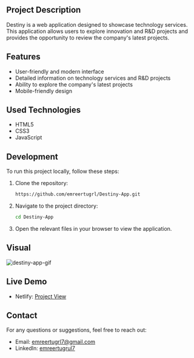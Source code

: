 ## Project Description

Destiny is a web application designed to showcase technology services. This application allows users to explore innovation and R&D projects and provides the opportunity to review the company's latest projects.

## Features

- User-friendly and modern interface
- Detailed information on technology services and R&D projects
- Ability to explore the company's latest projects
- Mobile-friendly design

## Used Technologies

- HTML5
- CSS3
- JavaScript

## Development

To run this project locally, follow these steps:

1. Clone the repository:
   ```bash
   https://github.com/emreertugrl/Destiny-App.git
   ```
2. Navigate to the project directory:

   ```bash
   cd Destiny-App
   ```

3. Open the relevant files in your browser to view the application.

## Visual

<img src="/images/destiny.gif" alt="destiny-app-gif">

## Live Demo

- Netlify: <a href="https://destinyapp.netlify.app/" target="_blank" rel="noopener noreferrer">Project View</a>

## Contact

For any questions or suggestions, feel free to reach out:

- Email: emreertugrl7@gmail.com
- LinkedIn: [emreertugrul7](https://www.linkedin.com/in/emreertugrul7/)
